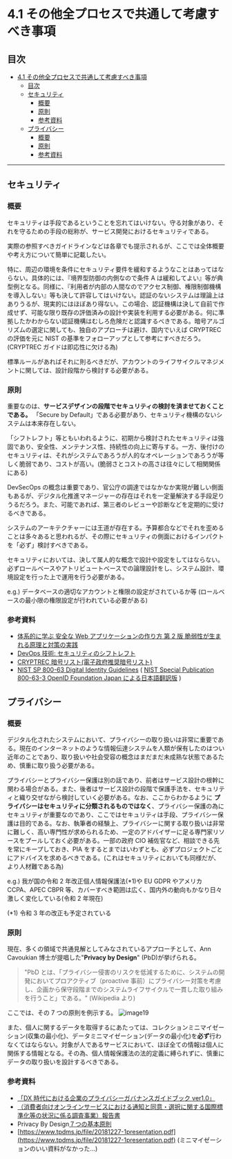 # 4.1 その他全プロセスで共通して考慮すべき事項

## 目次

- [4.1 その他全プロセスで共通して考慮すべき事項](#41-その他全プロセスで共通して考慮すべき事項)
  - [目次](#目次)
  - [セキュリティ](#セキュリティ)
    - [概要](#概要)
    - [原則](#原則)
    - [参考資料](#参考資料)
  - [プライバシー](#プライバシー)
    - [概要](#概要-1)
    - [原則](#原則-1)
    - [参考資料](#参考資料-1)
  
---
  
## セキュリティ

### 概要

セキュリティは手段であるということを忘れてはいけない。守る対象があり、それを守るための手段の総称が、サービス開発におけるセキュリティである。

実際の参照すべきガイドラインなどは各章でも提示されるが、ここでは全体概要や考え方について簡単に記載したい。

特に、周辺の環境を条件にセキュリティ要件を緩和するようなことはあってはならない。具体的には、『境界型防御の内側なので条件 A は緩和してよい』等が典型例となる。同様に、『利用者が内部の人間なのでアクセス制御、権限制御機構を導入しない』等も決して許容してはいけない。認証のないシステムは理論上はありうるが、現実的にはほぼあり得ない。この場合、認証機構は決して自前で作成せず、可能な限り既存の評価済みの設計や実装を利用する必要がある。何に準拠したかわからない認証機構はむしろ危険だと認識するべきである。暗号アルゴリズムの選定に関しても、独自のアプローチは避け、国内でいえば CRYPTREC の評価を元に NIST の基準をフォローアップとして参考にすべきだろう。(CRYPTREC ガイドは即応性に欠ける為)

標準ルールがあればそれに則るべきだが、アカウントのライフサイクルマネジメントに関しては、設計段階から検討する必要がある。

### 原則

重要なのは、**サービスデザインの段階でセキュリティの検討を済ませておくことである。**
「Secure by Default」である必要があり、セキュリティ機構のないシステムは本来存在しない。

「シフトレフト」等ともいわれるように、初期から検討されたセキュリティは強固であり、安全性、メンテナンス性、持続性の向上に寄与する。一方、後付けのセキュリティは、それがシステムであろうが人的なオペレーションであろうが等しく脆弱であり、コストが高い。(脆弱さとコストの高さは往々にして相関関係にある)

DevSecOps の概念は重要であり、官公庁の調達ではなかなか実現が難しい側面もあるが、デジタル化推進マネージャーの存在はそれを一定量解決する手段足りうるだろう。また、可能であれば、第三者のレビューや診断などを定期的に受けるべきである。

システムのアーキテクチャーには王道が存在する。予算都合などでそれを歪めることは多々あると思われるが、その際にセキュリティの側面におけるインパクトを「必ず」検討すべきである。

セキュリティにおいては、決して属人的な概念で設計や設定をしてはならない。必ずロールベースやアトリビュートベースでの論理設計をし、システム設計、環境設定を行った上で運用を行う必要がある。

e.g.) データベースの適切なアカウントと権限の設定がされているか等
(ロールベースの最小限の権限設定が行われている必要がある)

### 参考資料

- [体系的に学ぶ 安全な Web アプリケーションの作り方 第 2 版 脆弱性が生まれる原理と対策の実践](https://www.amazon.co.jp/dp/4797393165/)
- [DevOps 技術: セキュリティのシフトレフト](https://cloud.google.com/solutions/devops/devops-tech-shifting-left-on-security?hl=ja)
- [CRYPTREC 暗号リスト(電子政府推奨暗号リスト)](https://www.cryptrec.go.jp/list.html)
- [NIST SP 800-63 Digital Identity Guidelines](https://pages.nist.gov/800-63-3/) ( [NIST Special Publication 800-63-3 OpenID Foundation Japan による日本語翻訳版](https://openid-foundation-japan.github.io/800-63-3-final/sp800-63-3.ja.html)  )

## プライバシー

### 概要

デジタル化されたシステムにおいて、プライバシーの取り扱いは非常に重要である。現在のインターネットのような情報伝達システムを人類が保有したのはつい近年のことであり、取り扱いや社会受容の概念はまだまだ未成熟な状態であるため、慎重に取り扱う必要がある。

プライバシーとプライバシー保護は別の話であり、前者はサービス設計の根幹に関わる場合がある。また、後者はサービス設計の段階で保護手法を、セキュリティと織り交ぜながら検討していく必要がある。なお、ここからわかるように **プライバシーはセキュリティに分類されるものではなく**、プライバシー保護の為にセキュリティが重要なのであり、ここではセキュリティは手段、プライバシー保護は目的である。なお、執筆者の経験上、プライバシーに関する取り扱いは非常に難しく、高い専門性が求められるため、一定のアドバイザーに足る専門家リソースをプールしておく必要がある。一部の政府 CIO 補佐官など、相談できる先を常にキープしておき、PIA をするとまではいわずとも、必ずプロジェクトごとにアドバイスを求めるべきである。(これはセキュリティにおいても同様だが、より人材難である為)

e.g.) 我が国の令和 2 年改正個人情報保護法(\*1)や EU GDPR やアメリカ CCPA、APEC CBPR 等、カバーすべき範囲は広く、国内外の動向もかなり日々激しく変化している(令和 2 年現在)

(\*1) 令和 3 年の改正も予定されている

### 原則

現在、多くの領域で共通見解としてみなされているアプローチとして、Ann Cavoukian 博士が提唱した"**Privacy by Design**" (PbD)が挙げられる。

> "PbD とは、「プライバシー侵害のリスクを低減するために、システムの開発においてプロアクティブ（proactive 事前）にプライバシー対策を考慮し、企画から保守段階までのシステムライフサイクルで一貫した取り組みを行うこと」である。" (Wikipedia より)

ここでは、その 7 つの原則を例示する。
![image19](https://user-images.githubusercontent.com/72844688/128278753-5611e17e-51de-4dd7-b44f-f2e7cb8e5086.png)


また、個人に関するデータを取得するにあたっては、コレクションミニマイゼーション(収集の最小化)、データミニマイゼーション(データの最小化)を**必ず**行わなくてはならない。対象が人であるサービスにおいて、ほぼ全ての情報は個人に関係する情報となる。その為、個人情報保護法の法的定義に縛られずに、慎重にデータの取り扱いを設計するべきである。

### 参考資料

- [「DX 時代における企業のプライバシーガバナンスガイドブック ver1.0」](https://www.meti.go.jp/press/2020/08/20200828012/20200828012.html)
- [（消費者向けオンラインサービスにおける通知と同意・選択に関する国際標準化等の状況に係る調査事業）報告書](https://www.meti.go.jp/meti_lib/report/2016fy/000731.pdf)
- Privacy By Design[７つの基本原則](https://www.soumu.go.jp/main_content/000196322.pdf)
- [https://www.tpdms.jp/file/20181227-1presentation.pdf](https://www.tpdms.jp/file/20181227-1presentation.pdf) (ミニマイゼーションのいい資料がなかった…)
